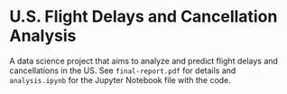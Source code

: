 # U.S. Flight Delays and Cancellation Analysis
A data science project that aims to analyze and predict flight delays and cancellations in the US. See `final-report.pdf` for details and `analysis.ipynb` for the Jupyter Notebook file with the code.

